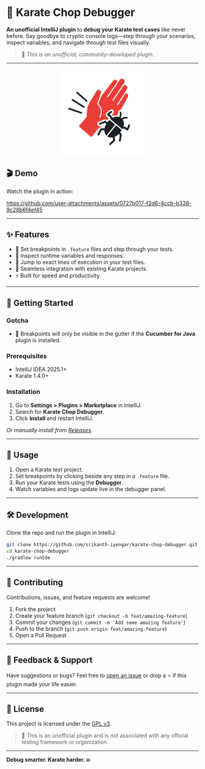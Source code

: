 # 🥋 Karate Chop Debugger

**An unofficial IntelliJ plugin** to **debug your Karate test cases** like never before. Say goodbye to cryptic console logs—step through your scenarios, inspect variables, and navigate through test files visually.

> 📝 _This is an unofficial, community-developed plugin._

---
<p align='center'>
    <img width="45%" src="./docs/logo.png">
</p>

## 🎬 Demo

Watch the plugin in action:

https://github.com/user-attachments/assets/0727b017-f2d6-4ccb-b338-9c28b6f4ef45

---

## ✨ Features

- 🐞 Set breakpoints in `.feature` files and step through your tests.
- 👀 Inspect runtime variables and responses.
- 📂 Jump to exact lines of execution in your test files.
- 🔄 Seamless integration with existing Karate projects.
- ⚡ Built for speed and productivity.

---

## 🚀 Getting Started

### Gotcha

- 🔸 Breakpoints will only be visible in the gutter if the **Cucumber for Java** plugin is installed.

### Prerequisites

- IntelliJ IDEA 2025.1+
- Karate 1.4.0+

### Installation

1. Go to **Settings > Plugins > Marketplace** in IntelliJ.
2. Search for **Karate Chop Debugger**.
3. Click **Install** and restart IntelliJ.

_Or manually install from [Releases](https://github.com/srikanth-iyengar/karate-chop-debugger/releases)._

---

## 🔧 Usage

1. Open a Karate test project.
2. Set breakpoints by clicking beside any step in a `.feature` file.
3. Run your Karate tests using the **Debugger**.
4. Watch variables and logs update live in the debugger panel.

---

## 🛠 Development

Clone the repo and run the plugin in IntelliJ:

```bash
git clone https://github.com/srikanth-iyengar/karate-chop-debugger.git
cd karate-chop-debugger
./gradlew runIde
```

---

## 🤝 Contributing

Contributions, issues, and feature requests are welcome!

1. Fork the project
2. Create your feature branch (`git checkout -b feat/amazing-feature`)
3. Commit your changes (`git commit -m 'Add some amazing feature'`)
4. Push to the branch (`git push origin feat/amazing-feature`)
5. Open a Pull Request

---

## 📣 Feedback & Support

Have suggestions or bugs? Feel free to [open an issue](https://github.com/srikanth-iyengar/karate-chop-debugger/issues) or drop a ⭐ if this plugin made your life easier.

---

## 📄 License

This project is licensed under the [GPL v3](LICENSE).

> 🚨 This is an unofficial plugin and is not associated with any official testing framework or organization.

---

**Debug smarter. Karate harder. 💥**
